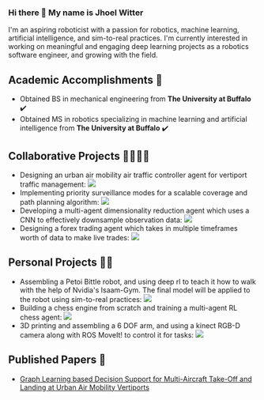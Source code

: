 ### Hi there 👋 My name is Jhoel Witter

I'm an aspiring roboticist with a passion for robotics, machine learning, artificial intelligence, and sim-to-real practices. I'm currently interested in working on meaningful and engaging deep learning projects as a robotics software engineer, and growing with the field.

## Academic Accomplishments 📖
- Obtained BS in mechanical engineering from **The University at Buffalo** ✔️
- Obtained MS in robotics specializing in machine learning and artificial intelligence from **The University at Buffalo** ✔️

## Collaborative Projects 👨‍🔬👩‍🔬
- Designing an urban air mobility air traffic controller agent for vertiport traffic management: ![](https://geps.dev/progress/100)
- Implementing priority surveillance modes for a scalable coverage and path planning algorithm: ![](https://geps.dev/progress/100)
- Developing a multi-agent dimensionality reduction agent which uses a CNN to effectively downsample observation data: ![](https://geps.dev/progress/50)
- Designing a forex trading agent which takes in multiple timeframes worth of data to make live trades: ![](https://geps.dev/progress/50)

## Personal Projects 👨‍🔬
- Assembling a Petoi Bittle robot, and using deep rl to teach it how to walk with the help of Nvidia's Isaam-Gym. The final model will be applied to the robot using sim-to-real practices: ![](https://geps.dev/progress/50)
- Building a chess engine from scratch and training a multi-agent RL chess agent: ![](https://geps.dev/progress/70)
- 3D printing and assembling a 6 DOF arm, and using a kinect RGB-D camera along with ROS MoveIt! to control it for tasks: ![](https://geps.dev/progress/10)

## Published Papers :newspaper:
- [Graph Learning based Decision Support for Multi-Aircraft Take-Off and Landing at Urban Air Mobility Vertiports](https://arc.aiaa.org/doi/10.2514/6.2023-1848)



<!--
**JhoelWit/JhoelWit** is a ✨ _special_ ✨ repository because its `README.md` (this file) appears on your GitHub profile.

Here are some ideas to get you started:

- 🔭 I’m currently working on ...
- 🌱 I’m currently learning ...
- 👯 I’m looking to collaborate on ...
- 🤔 I’m looking for help with ...
- 💬 Ask me about ...
- 📫 How to reach me: ...
- 😄 Pronouns: ...
- ⚡ Fun fact: ...
-->
